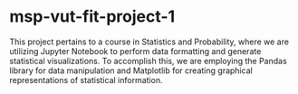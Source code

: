 # msp-vut-fit-project-1
This project pertains to a course in Statistics and Probability, where we are utilizing Jupyter Notebook to perform data formatting and generate statistical visualizations. To accomplish this, we are employing the Pandas library for data manipulation and Matplotlib for creating graphical representations of statistical information.
